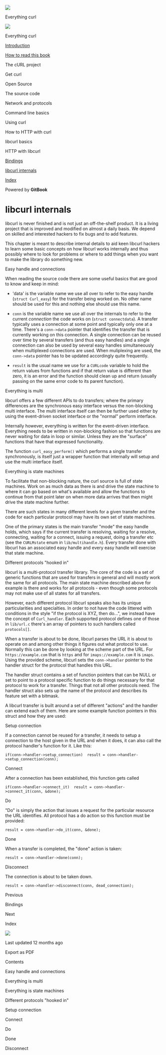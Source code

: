<a href="index.html" class="link-a079aa82--primary-53a25e66--logoLink-10d08504"></a>

<img src="https://gblobscdn.gitbook.com/orgs%2F-LxuH0qSm4xO9nWfEBlB%2Favatar.png?alt=media" class="image-67b14f24--avatar-1c1d03ec" />

<span class="text-4505230f--UIH400-4e41e82a--textContentFamily-49a318e1--spaceNameText-677c2969">Everything curl</span>

<a href="index.html" class="link-a079aa82--primary-53a25e66--logoLink-10d08504"></a>

<img src="https://gblobscdn.gitbook.com/orgs%2F-LxuH0qSm4xO9nWfEBlB%2Favatar.png?alt=media" class="image-67b14f24--avatar-1c1d03ec" />

<span class="text-4505230f--UIH400-4e41e82a--textContentFamily-49a318e1--spaceNameText-677c2969">Everything curl</span>

<a href="index.html" class="navButton-94f2579c--navButtonClickable-161b88ca"><span class="text-4505230f--UIH300-2063425d--textContentFamily-49a318e1--navButtonLabel-14a4968f">Introduction</span></a>

<a href="how-to-read.html" class="navButton-94f2579c--navButtonClickable-161b88ca"><span class="text-4505230f--UIH300-2063425d--textContentFamily-49a318e1--navButtonLabel-14a4968f">How to read this book</span></a>

<span class="text-4505230f--UIH300-2063425d--textContentFamily-49a318e1--navButtonLabel-14a4968f">The cURL project</span>

<span class="text-4505230f--UIH300-2063425d--textContentFamily-49a318e1--navButtonLabel-14a4968f">Get curl</span>

<span class="text-4505230f--UIH300-2063425d--textContentFamily-49a318e1--navButtonLabel-14a4968f">Open Source</span>

<span class="text-4505230f--UIH300-2063425d--textContentFamily-49a318e1--navButtonLabel-14a4968f">The source code</span>

<span class="text-4505230f--UIH300-2063425d--textContentFamily-49a318e1--navButtonLabel-14a4968f">Network and protocols</span>

<span class="text-4505230f--UIH300-2063425d--textContentFamily-49a318e1--navButtonLabel-14a4968f">Command line basics</span>

<span class="text-4505230f--UIH300-2063425d--textContentFamily-49a318e1--navButtonLabel-14a4968f">Using curl</span>

<span class="text-4505230f--UIH300-2063425d--textContentFamily-49a318e1--navButtonLabel-14a4968f">How to HTTP with curl</span>

<span class="text-4505230f--UIH300-2063425d--textContentFamily-49a318e1--navButtonLabel-14a4968f">libcurl basics</span>

<span class="text-4505230f--UIH300-2063425d--textContentFamily-49a318e1--navButtonLabel-14a4968f">HTTP with libcurl</span>

<a href="bindings.html" class="navButton-94f2579c--navButtonClickable-161b88ca"><span class="text-4505230f--UIH300-2063425d--textContentFamily-49a318e1--navButtonLabel-14a4968f">Bindings</span></a>

<a href="internals.html" class="navButton-94f2579c--navButtonClickable-161b88ca--navButtonOpened-6a88552e"><span class="text-4505230f--UIH300-2063425d--textContentFamily-49a318e1--navButtonLabel-14a4968f">libcurl internals</span></a>

<a href="bookindex.html" class="navButton-94f2579c--navButtonClickable-161b88ca"><span class="text-4505230f--UIH300-2063425d--textContentFamily-49a318e1--navButtonLabel-14a4968f">Index</span></a>

<a href="https://www.gitbook.com/?utm_source=content&amp;utm_medium=trademark&amp;utm_campaign=curl-1" class="reset-3c756112--trademark-a8da4b94"></a>

<span class="text-4505230f--TextH200-a3425406--textUIFamily-5ebd8e40">Powered by **GitBook**</span>

<span class="text-4505230f--DisplayH900-bfb998fa--textContentFamily-49a318e1">libcurl internals</span>
======================================================================================================

<span class="text-4505230f--UIH300-2063425d--textUIFamily-5ebd8e40--text-8ee2c8b2"></span>

<span class="text-4505230f--UIH300-2063425d--textUIFamily-5ebd8e40--text-8ee2c8b2"></span>

<span class="text-4505230f--TextH400-3033861f--textContentFamily-49a318e1"><span data-key="5d7648b26eb74c9880b588ebc9708a93"><span data-offset-key="5d7648b26eb74c9880b588ebc9708a93:0">libcurl is never finished and is not just an off-the-shelf product. It is a living project that is improved and modified on almost a daily basis. We depend on skilled and interested hackers to fix bugs and to add features.</span></span></span>

<span class="text-4505230f--TextH400-3033861f--textContentFamily-49a318e1"><span data-key="f635209a571a424aa0722d0f1a8c0453"><span data-offset-key="f635209a571a424aa0722d0f1a8c0453:0">This chapter is meant to describe internal details to aid keen libcurl hackers to learn some basic concepts on how libcurl works internally and thus possibly where to look for problems or where to add things when you want to make the library do something new.</span></span></span>

<span class="text-4505230f--HeadingH700-04e1a2a3--textContentFamily-49a318e1"><span data-key="0f97d8a29dba4ab8aede5702ca8c50f5"><span data-offset-key="0f97d8a29dba4ab8aede5702ca8c50f5:0">Easy handle and connections</span></span></span>

<span class="text-4505230f--TextH400-3033861f--textContentFamily-49a318e1"><span data-key="33ec46a77d4641b0bd6ec112423f758f"><span data-offset-key="33ec46a77d4641b0bd6ec112423f758f:0">When reading the source code there are some useful basics that are good to know and keep in mind:</span></span></span>

-   <span class="text-4505230f--TextH400-3033861f--textContentFamily-49a318e1"><span data-key="5dfd32f3986b4d3ebcab44b39d43d801"><span data-offset-key="5dfd32f3986b4d3ebcab44b39d43d801:0">'data' is the variable name we use all over to refer to the easy handle (</span><span data-offset-key="5dfd32f3986b4d3ebcab44b39d43d801:1">`struct Curl_easy`</span><span data-offset-key="5dfd32f3986b4d3ebcab44b39d43d801:2">) for the transfer being worked on. No other name should be used for this and nothing else should use this name.</span></span></span>

-   <span class="text-4505230f--TextH400-3033861f--textContentFamily-49a318e1"><span data-key="c872ce9980b14fefb1260e79591fb1c5"><span data-offset-key="c872ce9980b14fefb1260e79591fb1c5:0">`conn`</span><span data-offset-key="c872ce9980b14fefb1260e79591fb1c5:1"> is the variable name we use all over the internals to refer to the current </span><span data-offset-key="c872ce9980b14fefb1260e79591fb1c5:2">*connection*</span><span data-offset-key="c872ce9980b14fefb1260e79591fb1c5:3"> the code works on (</span><span data-offset-key="c872ce9980b14fefb1260e79591fb1c5:4">`struct connectdata`</span><span data-offset-key="c872ce9980b14fefb1260e79591fb1c5:5">). A transfer typically uses a connection at some point and typically only one at a time. There's a </span><span data-offset-key="c872ce9980b14fefb1260e79591fb1c5:6">`conn->data`</span><span data-offset-key="c872ce9980b14fefb1260e79591fb1c5:7"> pointer that identifies the transfer that is currently working on this connection. A single connection can be reused over time by several transfers (and thus easy handles) and a single connection can also be used by several easy handles simultaneously when multiplexed connections are used. When muliplexing are used, the </span><span data-offset-key="c872ce9980b14fefb1260e79591fb1c5:8">`conn->data`</span><span data-offset-key="c872ce9980b14fefb1260e79591fb1c5:9"> pointer has to be updated accordingly quite frequently.</span></span></span>

-   <span class="text-4505230f--TextH400-3033861f--textContentFamily-49a318e1"><span data-key="e37a3acff8f24a13ab90cbd49786a34d"><span data-offset-key="e37a3acff8f24a13ab90cbd49786a34d:0">`result`</span><span data-offset-key="e37a3acff8f24a13ab90cbd49786a34d:1"> is the usual name we use for a </span><span data-offset-key="e37a3acff8f24a13ab90cbd49786a34d:2">`CURLcode`</span><span data-offset-key="e37a3acff8f24a13ab90cbd49786a34d:3"> variable to hold the return values from functions and if that return value is different than zero, it is an error and the function should clean up and return (usually passing on the same error code to its parent function).</span></span></span>

<span class="text-4505230f--HeadingH700-04e1a2a3--textContentFamily-49a318e1"><span data-key="101ce646be2e417294b703a023d3b643"><span data-offset-key="101ce646be2e417294b703a023d3b643:0">Everything is multi</span></span></span>

<span class="text-4505230f--TextH400-3033861f--textContentFamily-49a318e1"><span data-key="87d3964c0b1c4f6a8154fc2418951efc"><span data-offset-key="87d3964c0b1c4f6a8154fc2418951efc:0">libcurl offers a few different APIs to do transfers; where the primary differences are the synchronous easy interface versus the non-blocking multi interface. The multi interface itself can then be further used either by using the event-driven socket interface or the "normal" perform interface.</span></span></span>

<span class="text-4505230f--TextH400-3033861f--textContentFamily-49a318e1"><span data-key="fded7d27c50c43e2a2e3f1301a27ca28"><span data-offset-key="fded7d27c50c43e2a2e3f1301a27ca28:0">Internally however, everything is written for the event-driven interface. Everything needs to be written in non-blocking fashion so that functions are never waiting for data in loop or similar. Unless they are the "surface" functions that have that expressed functionality.</span></span></span>

<span class="text-4505230f--TextH400-3033861f--textContentFamily-49a318e1"><span data-key="27a3664acba44f02933a006350122a17"><span data-offset-key="27a3664acba44f02933a006350122a17:0">The function </span><span data-offset-key="27a3664acba44f02933a006350122a17:1">`curl_easy_perform()`</span><span data-offset-key="27a3664acba44f02933a006350122a17:2"> which performs a single transfer synchronously, is itself just a wrapper function that internally will setup and use the multi interface itself.</span></span></span>

<span class="text-4505230f--HeadingH700-04e1a2a3--textContentFamily-49a318e1"><span data-key="7251f9d125b04ab781766e8c11dca669"><span data-offset-key="7251f9d125b04ab781766e8c11dca669:0">Everything is state machines</span></span></span>

<span class="text-4505230f--TextH400-3033861f--textContentFamily-49a318e1"><span data-key="8a845572b2d8403b8a525866ee698838"><span data-offset-key="8a845572b2d8403b8a525866ee698838:0">To facilitate that non-blocking nature, the curl source is full of state machines. Work on as much data as there is and drive the state machine to where it can go based on what's available and allow the functions to continue from that point later on when more data arrives that then might drive the state machine further.</span></span></span>

<span class="text-4505230f--TextH400-3033861f--textContentFamily-49a318e1"><span data-key="41fb413d914d4f55aeb0937e2af942f4"><span data-offset-key="41fb413d914d4f55aeb0937e2af942f4:0">There are such states in many different levels for a given transfer and the code for each particular protocol may have its own set of state machines.</span></span></span>

<span class="text-4505230f--TextH400-3033861f--textContentFamily-49a318e1"><span data-key="9df38b90c6c948009a3529938209504e"><span data-offset-key="9df38b90c6c948009a3529938209504e:0">One of the primary states is the main transfer "mode" the easy handle holds, which says if the current transfer is resolving, waiting for a resolve, connecting, waiting for a connect, issuing a request, doing a transfer etc (see the </span><span data-offset-key="9df38b90c6c948009a3529938209504e:1">`CURLMstate`</span><span data-offset-key="9df38b90c6c948009a3529938209504e:2"> enum in </span><span data-offset-key="9df38b90c6c948009a3529938209504e:3">`lib/multihandle.h`</span><span data-offset-key="9df38b90c6c948009a3529938209504e:4">). Every transfer done with libcurl has an associated easy handle and every easy handle will exercise that state machine.</span></span></span>

<span class="text-4505230f--HeadingH700-04e1a2a3--textContentFamily-49a318e1"><span data-key="8d3931966c15413aaaefad52edb6b3a7"><span data-offset-key="8d3931966c15413aaaefad52edb6b3a7:0">Different protocols "hooked in"</span></span></span>

<span class="text-4505230f--TextH400-3033861f--textContentFamily-49a318e1"><span data-key="df454ae5c42d42c18d9b5ac4204ac33e"><span data-offset-key="df454ae5c42d42c18d9b5ac4204ac33e:0">libcurl is a multi-protocol transfer library. The core of the code is a set of generic functions that are used for transfers in general and will mostly work the same for all protocols. The main state machine described above for example is there and works for all protocols - even though some protocols may not make use of all states for all transfers.</span></span></span>

<span class="text-4505230f--TextH400-3033861f--textContentFamily-49a318e1"><span data-key="e84bbbbccca341a982fa6858bab43a9a"><span data-offset-key="e84bbbbccca341a982fa6858bab43a9a:0">However, each different protocol libcurl speaks also has its unique particularities and specialties. In order to not have the code littered with conditions in the style "if the protocol is XYZ, then do...", we instead have the concept of </span><span data-offset-key="e84bbbbccca341a982fa6858bab43a9a:1">`Curl_handler`</span><span data-offset-key="e84bbbbccca341a982fa6858bab43a9a:2">. Each supported protocol defines one of those in </span><span data-offset-key="e84bbbbccca341a982fa6858bab43a9a:3">`lib/url.c`</span><span data-offset-key="e84bbbbccca341a982fa6858bab43a9a:4"> there's an array of pointers to such handlers called </span><span data-offset-key="e84bbbbccca341a982fa6858bab43a9a:5">`protocols[]`</span><span data-offset-key="e84bbbbccca341a982fa6858bab43a9a:6">.</span></span></span>

<span class="text-4505230f--TextH400-3033861f--textContentFamily-49a318e1"><span data-key="fd8ced848563491497542cf50b26f016"><span data-offset-key="fd8ced848563491497542cf50b26f016:0">When a transfer is about to be done, libcurl parses the URL it is about to operate on and among other things it figures out what protocol to use. Normally this can be done by looking at the scheme part of the URL. For </span><span data-offset-key="fd8ced848563491497542cf50b26f016:1">`https://example.com`</span><span data-offset-key="fd8ced848563491497542cf50b26f016:2"> that is </span><span data-offset-key="fd8ced848563491497542cf50b26f016:3">`https`</span><span data-offset-key="fd8ced848563491497542cf50b26f016:4"> and for </span><span data-offset-key="fd8ced848563491497542cf50b26f016:5">`imaps://example.com`</span><span data-offset-key="fd8ced848563491497542cf50b26f016:6"> it is </span><span data-offset-key="fd8ced848563491497542cf50b26f016:7">`imaps`</span><span data-offset-key="fd8ced848563491497542cf50b26f016:8">. Using the provided scheme, libcurl sets the </span><span data-offset-key="fd8ced848563491497542cf50b26f016:9">`conn->handler`</span><span data-offset-key="fd8ced848563491497542cf50b26f016:10"> pointer to the handler struct for the protocol that handles this URL.</span></span></span>

<span class="text-4505230f--TextH400-3033861f--textContentFamily-49a318e1"><span data-key="cc8d0ee8a8ff43509e7e6701bb0f978f"><span data-offset-key="cc8d0ee8a8ff43509e7e6701bb0f978f:0">The handler struct contains a set of function pointers that can be NULL or set to point to a protocol specific function to do things necessary for that protocol to work for a transfer. Things that not all other protocols need. The handler struct also sets up the name of the protocol and describes its feature set with a bitmask.</span></span></span>

<span class="text-4505230f--TextH400-3033861f--textContentFamily-49a318e1"><span data-key="2ca08a4e54ce42ea8bbbf8890f5a313f"><span data-offset-key="2ca08a4e54ce42ea8bbbf8890f5a313f:0">A libcurl transfer is built around a set of different "actions" and the handler can extend each of them. Here are some example function pointers in this struct and how they are used:</span></span></span>

<span class="text-4505230f--HeadingH600-23f228db--textContentFamily-49a318e1"><span data-key="c7cccaa6a2ea483ea8bb108d88e7c884"><span data-offset-key="c7cccaa6a2ea483ea8bb108d88e7c884:0">Setup connection</span></span></span>

<span class="text-4505230f--TextH400-3033861f--textContentFamily-49a318e1"><span data-key="4b8157a7d82f4d7ba524830b44a33596"><span data-offset-key="4b8157a7d82f4d7ba524830b44a33596:0">If a connection cannot be reused for a transfer, it needs to setup a connection to the host given in the URL and when it does, it can also call the protocol handler's function for it. Like this:</span></span></span>

    if(conn->handler->setup_connection)  result = conn->handler->setup_connection(conn);

<span class="text-4505230f--HeadingH600-23f228db--textContentFamily-49a318e1"><span data-key="449cd99fb04149feb66d775e51d2f599"><span data-offset-key="449cd99fb04149feb66d775e51d2f599:0">Connect</span></span></span>

<span class="text-4505230f--TextH400-3033861f--textContentFamily-49a318e1"><span data-key="61d47c3563664eeda6c8e1f4fdd3ad1f"><span data-offset-key="61d47c3563664eeda6c8e1f4fdd3ad1f:0">After a connection has been established, this function gets called</span></span></span>

    if(conn->handler->connect_it)  result = conn->handler->connect_it(conn, &done);

<span class="text-4505230f--HeadingH600-23f228db--textContentFamily-49a318e1"><span data-key="5459c6a0983f483790daafe82555eb8b"><span data-offset-key="5459c6a0983f483790daafe82555eb8b:0">Do</span></span></span>

<span class="text-4505230f--TextH400-3033861f--textContentFamily-49a318e1"><span data-key="13641f30a3d24a3487d7587f0a513923"><span data-offset-key="13641f30a3d24a3487d7587f0a513923:0">"Do" is simply the action that issues a request for the particular resource the URL identifies. All protocol has a do action so this function must be provided:</span></span></span>

    result = conn->handler->do_it(conn, &done);

<span class="text-4505230f--HeadingH600-23f228db--textContentFamily-49a318e1"><span data-key="7f404d8d68364e85ba7474bda491381a"><span data-offset-key="7f404d8d68364e85ba7474bda491381a:0">Done</span></span></span>

<span class="text-4505230f--TextH400-3033861f--textContentFamily-49a318e1"><span data-key="9c4bb81afe404d098d417c5781fc7e2f"><span data-offset-key="9c4bb81afe404d098d417c5781fc7e2f:0">When a transfer is completed, the "done" action is taken:</span></span></span>

    result = conn->handler->done(conn);

<span class="text-4505230f--HeadingH600-23f228db--textContentFamily-49a318e1"><span data-key="f941ade7879c475aaaf4b0fe3ee83c18"><span data-offset-key="f941ade7879c475aaaf4b0fe3ee83c18:0">Disconnect</span></span></span>

<span class="text-4505230f--TextH400-3033861f--textContentFamily-49a318e1"><span data-key="b13ae5950a9f4608896677cb4b8a39ab"><span data-offset-key="b13ae5950a9f4608896677cb4b8a39ab:0">The connection is about to be taken down.</span></span></span>

    result = conn->handler->disconnect(conn, dead_connection);

<a href="bindings.html" class="reset-3c756112--card-6570f064--whiteCard-fff091a4--cardPrevious-56a5e674"></a>

<span class="text-4505230f--TextH200-a3425406--textContentFamily-49a318e1">Previous</span>

<span class="text-4505230f--UIH400-4e41e82a--textContentFamily-49a318e1">Bindings</span>

<a href="bookindex.html" class="reset-3c756112--card-6570f064--whiteCard-fff091a4--cardNext-19241c42"></a>

<span class="text-4505230f--TextH200-a3425406--textContentFamily-49a318e1">Next</span>

<span class="text-4505230f--UIH400-4e41e82a--textContentFamily-49a318e1">Index</span>

<img src="https://avatars.githubusercontent.com/u/66654881?v=4" class="image-67b14f24--avatar-1c1d03ec" />

<span class="text-4505230f--TextH200-a3425406--textContentFamily-49a318e1">Last updated 12 months ago</span>

<span class="text-4505230f--UIH300-2063425d--textUIFamily-5ebd8e40">Export as PDF</span>

<span class="text-4505230f--InfoH100-1e92e1d1--textContentFamily-49a318e1">Contents</span>

<a href="internals.html#easy-handle-and-connections" class="reset-3c756112--menuItem-aa02f6ec--menuItemLight-757d5235--menuItemInline-173bdf97--pageTocItem-f4427024"></a>

<span class="text-4505230f--UIH300-2063425d--textContentFamily-49a318e1"><span class="text-4505230f--UIH200-50ead35f--textContentFamily-49a318e1">Easy handle and connections</span></span>

<a href="internals.html#everything-is-multi" class="reset-3c756112--menuItem-aa02f6ec--menuItemLight-757d5235--menuItemInline-173bdf97--pageTocItem-f4427024"></a>

<span class="text-4505230f--UIH300-2063425d--textContentFamily-49a318e1"><span class="text-4505230f--UIH200-50ead35f--textContentFamily-49a318e1">Everything is multi</span></span>

<a href="internals.html#everything-is-state-machines" class="reset-3c756112--menuItem-aa02f6ec--menuItemLight-757d5235--menuItemInline-173bdf97--pageTocItem-f4427024"></a>

<span class="text-4505230f--UIH300-2063425d--textContentFamily-49a318e1"><span class="text-4505230f--UIH200-50ead35f--textContentFamily-49a318e1">Everything is state machines</span></span>

<a href="internals.html#different-protocols-hooked-in" class="reset-3c756112--menuItem-aa02f6ec--menuItemLight-757d5235--menuItemInline-173bdf97--pageTocItem-f4427024"></a>

<span class="text-4505230f--UIH300-2063425d--textContentFamily-49a318e1"><span class="text-4505230f--UIH200-50ead35f--textContentFamily-49a318e1">Different protocols "hooked in"</span></span>

<a href="internals.html#setup-connection" class="reset-3c756112--menuItem-aa02f6ec--menuItemLight-757d5235--menuItemInline-173bdf97--pageTocItem-f4427024"></a>

<span class="text-4505230f--UIH300-2063425d--textContentFamily-49a318e1"><span class="text-4505230f--UIH200-50ead35f--textContentFamily-49a318e1--pageTocLinkH2-2294976c">Setup connection</span></span>

<a href="internals.html#connect" class="reset-3c756112--menuItem-aa02f6ec--menuItemLight-757d5235--menuItemInline-173bdf97--pageTocItem-f4427024"></a>

<span class="text-4505230f--UIH300-2063425d--textContentFamily-49a318e1"><span class="text-4505230f--UIH200-50ead35f--textContentFamily-49a318e1--pageTocLinkH2-2294976c">Connect</span></span>

<a href="internals.html#do" class="reset-3c756112--menuItem-aa02f6ec--menuItemLight-757d5235--menuItemInline-173bdf97--pageTocItem-f4427024"></a>

<span class="text-4505230f--UIH300-2063425d--textContentFamily-49a318e1"><span class="text-4505230f--UIH200-50ead35f--textContentFamily-49a318e1--pageTocLinkH2-2294976c">Do</span></span>

<a href="internals.html#done" class="reset-3c756112--menuItem-aa02f6ec--menuItemLight-757d5235--menuItemInline-173bdf97--pageTocItem-f4427024"></a>

<span class="text-4505230f--UIH300-2063425d--textContentFamily-49a318e1"><span class="text-4505230f--UIH200-50ead35f--textContentFamily-49a318e1--pageTocLinkH2-2294976c">Done</span></span>

<a href="internals.html#disconnect" class="reset-3c756112--menuItem-aa02f6ec--menuItemLight-757d5235--menuItemInline-173bdf97--pageTocItem-f4427024"></a>

<span class="text-4505230f--UIH300-2063425d--textContentFamily-49a318e1"><span class="text-4505230f--UIH200-50ead35f--textContentFamily-49a318e1--pageTocLinkH2-2294976c">Disconnect</span></span>
